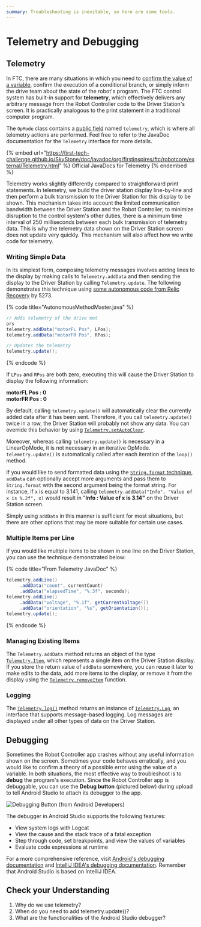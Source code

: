 ```yaml
---
summary: Troubleshooting is inevitable, so here are some tools.
---
```


# Telemetry and Debugging

## Telemetry

In FTC, there are many situations in which you need to [confirm the value of a variable](https://github.com/ARC-Thunder/ftc\_app/blob/fb933aa2e67ef65de2014ab9ac86163ee5bc9b01/TeamCode/src/main/java/org/firstinspires/ftc/teamcode/ThunderNavigation.java#L88), confirm the execution of a conditional branch, or simply inform the drive team about the state of the robot's program. The FTC control system has built-in support for **telemetry**, which effectively delivers any arbitrary message from the Robot Controller code to the Driver Station's screen. It is practically analogous to the print statement in a traditional computer program.

The `OpMode` class contains a [public field](http://ftctechnh.github.io/ftc\_app/doc/javadoc/com/qualcomm/robotcore/eventloop/opmode/OpMode.html#telemetry) named `telemetry`, which is where all telemetry actions are performed. Feel free to refer to the JavaDoc documentation for the `Telemetry` interface for more details.

{% embed url="https://first-tech-challenge.github.io/SkyStone/doc/javadoc/org/firstinspires/ftc/robotcore/external/Telemetry.html" %}
Official JavaDocs for Telemetry
{% endembed %}

Telemetry works slightly differently compared to straightforward print statements. In telemetry, we build the driver station display line-by-line and then perform a bulk transmission to the Driver Station for this display to be shown. This mechanism takes into account the limited communication bandwidth between the Driver Station and the Robot Controller; to minimize disruption to the control system's other duties, there is a minimum time interval of 250 milliseconds between each bulk transmission of telemetry data. This is why the telemetry data shown on the Driver Station screen does not update very quickly. This mechanism will also affect how we write code for telemetry.

### Writing Simple Data

In its simplest form, composing telemetry messages involves adding lines to the display by making calls to `Telemetry.addData` and then sending the display to the Driver Station by calling `Telemetry.update`. The following demonstrates this technique using [some autonomous code from Relic Recovery](https://github.com/ARC-Thunder/ftc\_app/blob/fb933aa2e67ef65de2014ab9ac86163ee5bc9b01/TeamCode/src/main/java/org/firstinspires/ftc/teamcode/AutonomousMethodMaster.java#L433-L438) by 5273.

{% code title="AutonomousMethodMaster.java" %}
```java
// Adds telemetry of the drive mot
ors
telemetry.addData("motorFL Pos", LPos);
telemetry.addData("motorFR Pos", RPos);

// Updates the telemetry
telemetry.update();
```
{% endcode %}

If `LPos` and `RPos` are both zero, executing this will cause the Driver Station to display the following information:

**motorFL Pos : 0**\
**motorFR Pos : 0**

By default, calling `telemetry.update()` will automatically clear the currently added data after it has been sent. Therefore, if you call `telemetry.update()` twice in a row, the Driver Station will probably not show any data. You can override this behavior by using [`Telemetry.setAutoClear`](http://ftctechnh.github.io/ftc\_app/doc/javadoc/org/firstinspires/ftc/robotcore/external/Telemetry.html#setAutoClear-boolean-).

Moreover, whereas calling `telemetry.update()` is necessary in a LinearOpMode, it is not necessary in an iterative OpMode. `telemetry.update()` is automatically called after each iteration of the `loop()` method.

If you would like to send formatted data using the [`String.format` technique](https://docs.oracle.com/javase/8/docs/api/java/lang/String.html#format-java.lang.String-java.lang.Object...-), `addData` can optionally accept more arguments and pass them to `String.format` with the second argument being the format string. For instance, if `x` is equal to 3.141, calling `telemetry.addData("Info", "Value of x is %.2f", x)` would result in "**Info : Value of x is 3.14"** on the Driver Station screen.

Simply using `addData` in this manner is sufficient for most situations, but there are other options that may be more suitable for certain use cases.

### Multiple Items per Line

If you would like multiple items to be shown in one line on the Driver Station, you can use the technique demonstrated below:

{% code title="From Telemetry JavaDoc" %}
```java
telemetry.addLine()
     .addData("count", currentCount)
     .addData("elapsedTime", "%.3f", seconds);
telemetry.addLine()
     .addData("voltage", "%.1f", getCurrentVoltage())
     .addData("orientation", "%s", getOrientation());
telemetry.update();
```
{% endcode %}

### Managing Existing Items

The `Telemetry.addData` method returns an object of the type [`Telemetry.Item`](http://ftctechnh.github.io/ftc\_app/doc/javadoc/org/firstinspires/ftc/robotcore/external/Telemetry.Item.html), which represents a single item on the Driver Station display. If you store the return value of `addData` somewhere, you can reuse it later to make edits to the data, add more items to the display, or remove it from the display using the [`Telemetry.removeItem`](http://ftctechnh.github.io/ftc\_app/doc/javadoc/org/firstinspires/ftc/robotcore/external/Telemetry.html#removeItem-org.firstinspires.ftc.robotcore.external.Telemetry.Item-) function.

### Logging

The [`Telemetry.log()`](http://ftctechnh.github.io/ftc\_app/doc/javadoc/org/firstinspires/ftc/robotcore/external/Telemetry.html#log--) method returns an instance of [`Telemetry.Log`](http://ftctechnh.github.io/ftc\_app/doc/javadoc/org/firstinspires/ftc/robotcore/external/Telemetry.Log.html), an interface that supports message-based logging. Log messages are displayed under all other types of data on the Driver Station.

## Debugging

Sometimes the Robot Controller app crashes without any useful information shown on the screen. Sometimes your code behaves erratically, and you would like to confirm a theory of a possible error using the value of a variable. In both situations, the most effective way to troubleshoot is to **debug** the program's execution. Since the Robot Controller app is debuggable, you can use the **Debug button** (pictured below) during upload to tell Android Studio to attach its debugger to the app.

![Debugging Button (from Android Developers)](<../.gitbook/assets/image (7).png>)

The debugger in Android Studio supports the following features:

* View system logs with Logcat
* View the cause and the stack trace of a fatal exception
* Step through code, set breakpoints, and view the values of variables
* Evaluate code expressions at runtime

For a more comprehensive reference, visit [Android's debugging documentation](https://developer.android.com/studio/debug) and [IntelliJ IDEA's debugging documentation](https://www.jetbrains.com/help/idea/debugging-code.html). Remember that Android Studio is based on IntelliJ IDEA.

## Check your Understanding

1. Why do we use telemetry?
2. When do you need to add telemetry.update()?
3. What are the functionalities of the Android Studio debugger?
